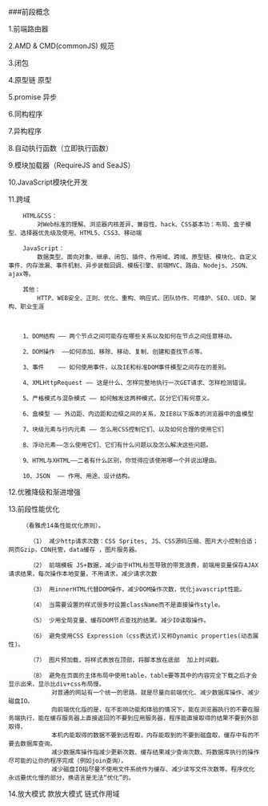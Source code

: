 ###前段概念

1.前端路由器

2.AMD & CMD(commonJS) 规范

3.闭包

4.原型链 原型

5.promise 异步

6.同构程序

7.异构程序

8.自动执行函数（立即执行函数）

9.模块加载器（RequireJS and SeaJS）

10.JavaScript模块化开发

11.跨域


		HTML&CSS：
    		对Web标准的理解、浏览器内核差异、兼容性、hack、CSS基本功：布局、盒子模型、选择器优先级及使用、HTML5、CSS3、移动端

		JavaScript：
   		 	数据类型、面向对象、继承、闭包、插件、作用域、跨域、原型链、模块化、自定义事件、内存泄漏、事件机制、异步装载回调、模板引擎、前端MVC、路由、Nodejs、JSON、ajax等。

		其他：
   			HTTP、WEB安全、正则、优化、重构、响应式、团队协作、可维护、SEO、UED、架构、职业生涯



		1、DOM结构 —— 两个节点之间可能存在哪些关系以及如何在节点之间任意移动。
	
	    2、DOM操作  ——如何添加、移除、移动、复制、创建和查找节点等。
	
	    3、事件    —— 如何使用事件，以及IE和标准DOM事件模型之间存在的差别。
	
	    4、XMLHttpRequest —— 这是什么、怎样完整地执行一次GET请求、怎样检测错误。
	
	    5、严格模式与混杂模式 —— 如何触发这两种模式，区分它们有何意义。
	
	    6、盒模型 —— 外边距、内边距和边框之间的关系，及IE8以下版本的浏览器中的盒模型
	
	    7、块级元素与行内元素 —— 怎么用CSS控制它们、以及如何合理的使用它们
	
	    8、浮动元素——怎么使用它们、它们有什么问题以及怎么解决这些问题。
	
	    9、HTML与XHTML——二者有什么区别，你觉得应该使用哪一个并说出理由。
	
	    10、JSON  —— 作用、用途、设计结构。

12.优雅降级和渐进增强

13.前段性能优化

		（看雅虎14条性能优化原则）。

		  （1） 减少http请求次数：CSS Sprites, JS、CSS源码压缩、图片大小控制合适；网页Gzip，CDN托管，data缓存 ，图片服务器。
		
		  （2） 前端模板 JS+数据，减少由于HTML标签导致的带宽浪费，前端用变量保存AJAX请求结果，每次操作本地变量，不用请求，减少请求次数
		
		  （3） 用innerHTML代替DOM操作，减少DOM操作次数，优化javascript性能。
		
		  （4） 当需要设置的样式很多时设置className而不是直接操作style。
		
		  （5） 少用全局变量、缓存DOM节点查找的结果。减少IO读取操作。
		
		  （6） 避免使用CSS Expression（css表达式)又称Dynamic properties(动态属性)。
		
		  （7） 图片预加载，将样式表放在顶部，将脚本放在底部  加上时间戳。
		
		  （8） 避免在页面的主体布局中使用table，table要等其中的内容完全下载之后才会显示出来，显示比div+css布局慢。
				对普通的网站有一个统一的思路，就是尽量向前端优化、减少数据库操作、减少磁盘IO。
				向前端优化指的是，在不影响功能和体验的情况下，能在浏览器执行的不要在服务端执行，能在缓存服务器上直接返回的不要到应用服务器，程序能直接取得的结果不要到外部取得，
				本机内能取得的数据不要到远程取，内存能取到的不要到磁盘取，缓存中有的不要去数据库查询。
				减少数据库操作指减少更新次数、缓存结果减少查询次数、将数据库执行的操作尽可能的让你的程序完成（例如join查询），
				减少磁盘IO指尽量不使用文件系统作为缓存、减少读写文件次数等。程序优化永远要优化慢的部分，换语言是无法“优化”的。

14.放大模式  款放大模式 链式作用域